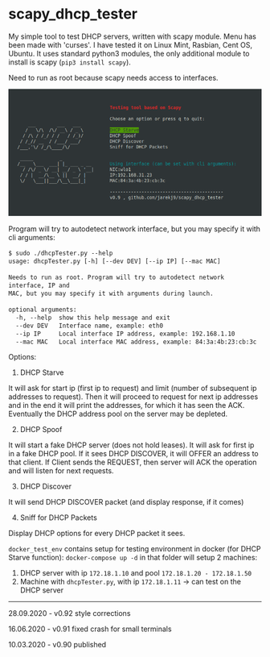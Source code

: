# scapy_dhcp_tester
My simple tool to test DHCP servers, written with scapy module. Menu has been made with 'curses'.
I have tested it on Linux Mint, Rasbian, Cent OS, Ubuntu.
It uses standard python3 modules, the only additional module to install is scapy (```pip3 install scapy```).

Need to run as root because scapy needs access to interfaces.

![Screenshot](screenshot.png?raw=true "Screenshot")

Program will try to autodetect network interface, but you may specify it with cli arguments:
```
$ sudo ./dhcpTester.py --help
usage: dhcpTester.py [-h] [--dev DEV] [--ip IP] [--mac MAC]

Needs to run as root. Program will try to autodetect network interface, IP and
MAC, but you may specify it with arguments during launch.

optional arguments:
  -h, --help  show this help message and exit
  --dev DEV   Interface name, example: eth0
  --ip IP     Local interface IP address, example: 192.168.1.10
  --mac MAC   Local interface MAC address, example: 84:3a:4b:23:cb:3c
```

Options:


1. DHCP Starve

It will ask for start ip (first ip to request) and limit (number of subsequent ip addresses to request).
Then it will proceed to request for next ip addresses and in the end it will print the addresses, for which it has seen the ACK.
Eventually the DHCP address pool on the server may be depleted.

2. DHCP Spoof

It will start a fake DHCP server (does not hold leases). It will ask for first ip in a fake DHCP pool.
If it sees DHCP DISCOVER, it will OFFER an address to that client. If Client sends the REQUEST, then server will ACK the operation and will listen for next requests.

3. DHCP Discover

It will send DHCP DISCOVER packet (and display response, if it comes)

4. Sniff for DHCP Packets

Display DHCP options for every DHCP packet it sees.




```docker_test_env``` contains setup for testing environment in docker (for DHCP Starve function):
```docker-compose up -d``` in that folder will setup 2 machines:
1. DHCP server with ip ```172.18.1.10``` and pool ```172.18.1.20 - 172.18.1.50```
2. Machine with ```dhcpTester.py```, with ip ```172.18.1.11``` -> can test on the DHCP server

---
28.09.2020 - v0.92 style corrections

16.06.2020 - v0.91 fixed crash for small terminals

10.03.2020 - v0.90 published



